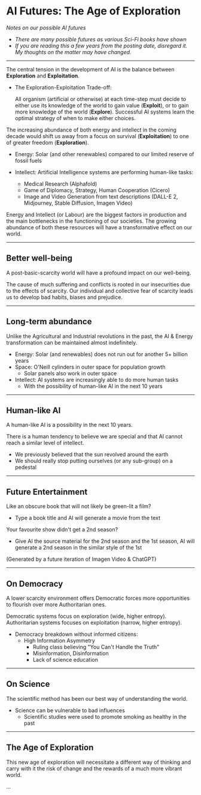 # AI Futures: The Age of Exploration

_Notes on our possible AI futures_

- _There are many possible futures as various Sci-Fi books have shown_
- _If you are reading this a few years from the posting date, disregard it. My thoughts on the matter may have changed._

----

The central tension in the development of AI is the balance between **Exploration** and **Exploitation**.

- The Exploration-Exploitation Trade-off:

    All organism (artificial or otherwise) at each time-step must decide to either use its knowledge of the world to gain value (**Exploit**), or to gain more knowledge of the world (**Explore**). Successful AI systems learn the optimal strategy of when to make either choices.

The increasing abundance of both energy and intellect in the coming decade would shift us away from a focus on survival (**Exploitation**) to one of greater freedom (**Exploration**).

- Energy: Solar (and other renewables) compared to our limited reserve of fossil fuels

- Intellect: Artificial Intelligence systems are performing human-like tasks:
    - Medical Research (Alphafold)
    - Game of Diplomacy, Strategy, Human Cooperation (Cicero)
    - Image and Video Generation from text descriptions (DALL-E 2, Midjourney, Stable Diffusion, Imagen Video)

Energy and Intellect (or Labour) are the biggest factors in production and the main bottlenecks in the functioning of our societies. The growing abundance of both these resources will have a transformative effect on our world.

---

## Better well-being

A post-basic-scarcity world will have a profound impact on our well-being.

The cause of much suffering and conflicts is rooted in our insecurities due to the effects of scarcity. Our individual and collective fear of scarcity leads us to develop bad habits, biases and prejudice.

---

## Long-term abundance

Unlike the Agricultural and Industrial revolutions in the past, the AI & Energy transformation can be maintained almost indefinitely.

- Energy: Solar (and renewables) does not run out for another 5+ billion years
- Space: O'Neill cylinders in outer space for population growth 
    - Solar panels also work in outer space
- Intellect: AI systems are increasingly able to do more human tasks
    - With the possibility of human-like AI in the next 10 years

---

## Human-like AI

A human-like AI is a possibility in the next 10 years.

There is a human tendency to believe we are special and that AI cannot reach a similar level of intellect.

- We previously believed that the sun revolved around the earth
- We should really stop putting ourselves (or any sub-group) on a pedestal

---

## Future Entertainment

Like an obscure book that will not likely be green-lit a film?
- Type a book title and AI will generate a movie from the text

Your favourite show didn't get a 2nd season?
- Give AI the source material for the 2nd season and the 1st season, AI will generate a 2nd season in the similar style of the 1st

(Generated by a future iteration of Imagen Video & ChatGPT)

---

## On Democracy

A lower scarcity environment offers Democratic forces more opportunities to flourish over more Authoritarian ones. 

Democratic systems focus on exploration (wide, higher entropy). 
Authoritarian systems focuses on exploitation (narrow, higher entropy). 

- Democracy breakdown without informed citizens:
    - High Information Asymmetry 
        - Ruling class believing "You Can't Handle the Truth"
        - Misinformation, Disinformation
        - Lack of science education

---

## On Science

The scientific method has been our best way of understanding the world.

- Science can be vulnerable to bad influences
    - Scientific studies were used to promote smoking as healthy in the past

---

## The Age of Exploration

This new age of exploration will necessitate a different way of thinking and carry with it the risk of change and the rewards of a much more vibrant world.

...
